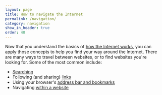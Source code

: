 ```yaml
---
layout: page
title: How to navigate the Internet
permalink: /navigation/
category: navigation
show_in_header: true
order: 40
---
```


Now that you understand the basics of [how the Internet works](/how-the-internet-works), you can apply those concepts to help you find your way around the Internet. There are many ways to travel between websites, or to find websites you're looking for. Some of the most common include:

- [Searching](/navigation/searching)
- Following (and sharing) [links](/navigation/links)
- Using your browser's [address bar and bookmarks](/navigation/address-bar-and-bookmarks)
- Navigating [within a website](/navigation/within)